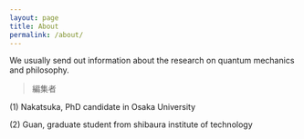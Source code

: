 ```yaml
---
layout: page
title: About
permalink: /about/
---
```


We usually send out information about the research on quantum mechanics and philosophy.

> 編集者

(1) Nakatsuka, PhD candidate in Osaka University



(2) Guan, graduate student from shibaura institute of technology 
